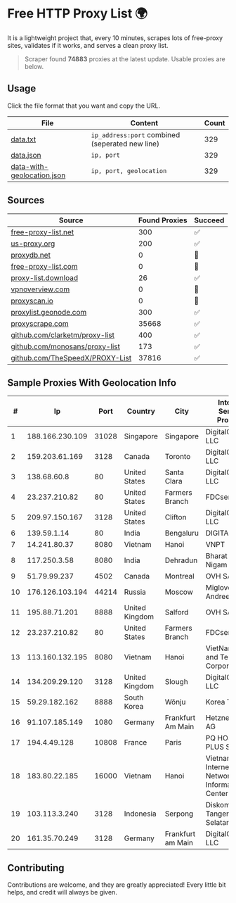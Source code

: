 
# Free HTTP Proxy List 🌍

It is a lightweight project that, every 10 minutes, scrapes lots of free-proxy sites, validates if it works, and serves a clean proxy list.


> Scraper found **74883** proxies at the latest update. Usable proxies are below.

## Usage

Click the file format that you want and copy the URL.


|File|Content|Count|
|----|-------|-----|
|[data.txt](https://raw.githubusercontent.com/themiralay/Proxy-List-World/master/data.txt)|`ip_address:port` combined (seperated new line)|329|
|[data.json](https://raw.githubusercontent.com/themiralay/Proxy-List-World/master/data.json)|`ip, port`|329|
|[data-with-geolocation.json](https://raw.githubusercontent.com/themiralay/Proxy-List-World/master/data-with-geolocation.json)|`ip, port, geolocation`|329|

## Sources

|Source|Found Proxies|Succeed|
|------|-------------|-------|
|[free-proxy-list.net](https://free-proxy-list.net)|300|✅|
|[us-proxy.org](https://www.us-proxy.org)|200|✅|
|[proxydb.net](http://proxydb.net)|0|🚫|
|[free-proxy-list.com](https://free-proxy-list.com/?page=&port=&type%5B%5D=http&type%5B%5D=https&up_time=0&search=Search)|0|🚫|
|[proxy-list.download](https://www.proxy-list.download/HTTP)|26|✅|
|[vpnoverview.com](https://vpnoverview.com/privacy/anonymous-browsing/free-proxy-servers)|0|🚫|
|[proxyscan.io](https://www.proxyscan.io)|0|🚫|
|[proxylist.geonode.com](https://proxylist.geonode.com/api/proxy-list?limit=300&page=1&sort_by=lastChecked&sort_type=desc&protocols=http,https)|300|✅|
|[proxyscrape.com](https://api.proxyscrape.com/v2/?request=displayproxies&protocol=http&timeout=10000&country=all&ssl=all&anonymity=all)|35668|✅|
|[github.com/clarketm/proxy-list](https://raw.githubusercontent.com/clarketm/proxy-list/master/proxy-list-raw.txt)|400|✅|
|[github.com/monosans/proxy-list](https://raw.githubusercontent.com/monosans/proxy-list/main/proxies/http.txt)|173|✅|
|[github.com/TheSpeedX/PROXY-List](https://raw.githubusercontent.com/TheSpeedX/PROXY-List/master/http.txt)|37816|✅|


## Sample Proxies With Geolocation Info

|#|Ip|Port|Country|City|Internet Service Provider|
|-|--|----|-------|----|-------------------------|
|1|188.166.230.109|31028|Singapore|Singapore|DigitalOcean, LLC|
|2|159.203.61.169|3128|Canada|Toronto|DigitalOcean, LLC|
|3|138.68.60.8|80|United States|Santa Clara|DigitalOcean, LLC|
|4|23.237.210.82|80|United States|Farmers Branch|FDCservers.net|
|5|209.97.150.167|3128|United States|Clifton|DigitalOcean, LLC|
|6|139.59.1.14|80|India|Bengaluru|DIGITALOCEAN|
|7|14.241.80.37|8080|Vietnam|Hanoi|VNPT|
|8|117.250.3.58|8080|India|Dehradun|Bharat Sanchar Nigam Ltd|
|9|51.79.99.237|4502|Canada|Montreal|OVH SAS|
|10|176.126.103.194|44214|Russia|Moscow|Miglovets Egor Andreevich|
|11|195.88.71.201|8888|United Kingdom|Salford|OVH SAS|
|12|23.237.210.82|80|United States|Farmers Branch|FDCservers.net|
|13|113.160.132.195|8080|Vietnam|Hanoi|VietNam Post and Telecom Corporation|
|14|134.209.29.120|3128|United Kingdom|Slough|DigitalOcean, LLC|
|15|59.29.182.162|8888|South Korea|Wŏnju|Korea Telecom|
|16|91.107.185.149|1080|Germany|Frankfurt Am Main|Hetzner Online AG|
|17|194.4.49.128|10808|France|Paris|PQ HOSTING PLUS S.R.L.|
|18|183.80.22.185|16000|Vietnam|Hanoi|Vietnam Internet Network Information Center|
|19|103.113.3.240|3128|Indonesia|Serpong|Diskominfo Tangerang Selatan|
|20|161.35.70.249|3128|Germany|Frankfurt am Main|DigitalOcean, LLC|



## Contributing

Contributions are welcome, and they are greatly appreciated! Every
little bit helps, and credit will always be given.

